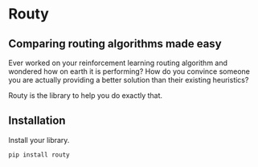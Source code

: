 # Routy

## Comparing routing algorithms made easy

Ever worked on your reinforcement learning routing algorithm and wondered how on earth it is performing? How do you convince someone you are actually providing a better solution than their existing heuristics?

Routy is the library to help you do exactly that.
 
 
 

## Installation

Install your library.

```sh
pip install routy
```
